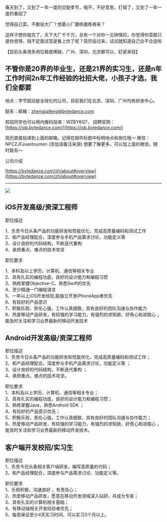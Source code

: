 春天到了，又到了一年一度的交配季节，哦不，不好意思，打错了，又到了一年一度的春招了

觉得自己菜，不敢投大厂？想着小厂磨练磨练再来？

这样子想你就完了，天下大厂千千万，总有一个对你一见钟情的，你觉得你菜那只是你觉得，指不定面试官是看上你了呢？简历投过来，试试就知道自己合不合适啦



【目前头条很多岗位极度稀缺，广州、深圳、北京都可以，赶紧来投】

## 不管你是20界的毕业生，还是21界的实习生，还是n年工作时间2n年工作经验的社招大佬，小孩子才选，我们全都要

地点：字节跳动是全球化的公司，目前我们在北京、深圳、广州均有研发中心。

联系：邮箱：[zhengjiafeng@bytedance.com](mailto:zhengjiafeng@bytedance.com)

校招同学也可以用内推码投递：WZBY6Q7， 招聘官网：[https://job.bytedance.com/](https://job.bytedance.com/)

简历直接投递到上面的邮箱。记得在邮件标题中标明地点和岗位哦～
微信：NPCZJFJuantoumen (添加请备注来源)
想要了解更多，可以加上面的微信，随时联系～

公司介绍

[https://bytedance.com/zh/about#overview](https://bytedance.com/zh/about#overview)

* * *

![](https://uploadfiles.nowcoder.com/files/20200328/5294109_1585374906842_.jpg)

## **iOS开发高级/资深工程师**

职位描述  

1、负责今日头条产品的功能研发和性能优化，完成高质量编码和测试工作  
2、和产品经理配合，深度参与手机产品需求讨论，功能定义等  
3、设计良好的代码结构，不断迭代重构  
4、承担重点、难点的技术攻坚  

职位要求  

1、本科及以上学历，计算机、通信等相关专业  
2、具有扎实的编程功底，良好的设计能力和编程习惯  
3、熟练掌握Objective-C，熟悉Swift的优先  
4、至少精通一门编程语言  
5、一年以上iOS开发经验,能独立开发iPhoneApp者优先  
6、有较好的产品意识  
7、积极乐观，责任心强，工作认真细致，具有良好的团队沟通与协作能力  
8、热爱移动产品研发，有较强的学习能力，有强烈的求知欲、好奇心和进取心 ，能及时关注和学习业界最新的移动开发技术  

## Android开发高级/资深工程师

职位描述  
1、负责今日头条产品的功能研发和性能优化，完成高质量编码和测试工作；  
2、和产品经理配合，深度参与手机产品需求讨论，功能定义等 ；  
3、设计良好的代码结构，不断迭代重构 ；  
4、承担重点、难点的技术攻坚。  

职位要求  
1、本科及以上学历，计算机、通信等相关专业；  
2、具有扎实的编程功底，良好的设计能力和编程习惯；    
3、熟练掌握Java，熟悉Android SDK ；  
4、有较好的产品意识优先；  
5、积极乐观，责任心强，工作认真细致，具有良好的团队沟通与协作能力；  
6、热爱移动产品研发，有较强的学习能力，有强烈的求知欲、好奇心和进取心 ，能及时关注和学习业界最新的移动开发技术。    

## 客户端开发校招/实习生

职位描述  
1、负责今日头条相关客户端研发，编写高质量的代码；  
2、和产品经理配合，深度参与产品需求讨论、功能定义等。  

职位要求  
1、乐观积极，沟通良好 ，有责任心；  
2、热爱移动产品研发，愿意在移动开发领域深入钻研，并成为专家；  
3、具有扎实的计算机相关基础；  
4、有移动端相关开发经验者优先；  
5、每周保证至少4天实习时间，可以实习3个月以上。  
